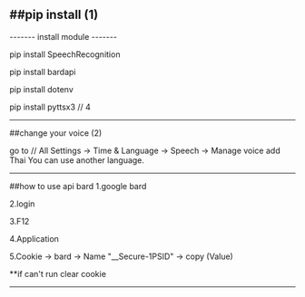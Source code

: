 ##pip install
(1)
-------------------------------
-------  install module  -------

pip install SpeechRecognition

pip install bardapi

pip install dotenv

pip install pyttsx3 // 4 

-------------------------------

##change your voice
(2)

 go to // All Settings -> Time & Language -> Speech
  -> Manage voice add Thai
You can use another language.

-------------------------------

##how to use api bard
1.google bard

2.login

3.F12

4.Application

5.Cookie -> bard -> Name "__Secure-1PSID" -> copy (Value)

**if can't run clear cookie

-------------------------------

